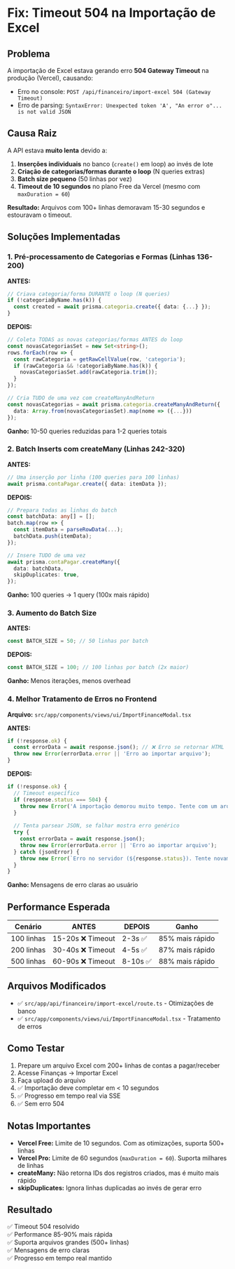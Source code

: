 # Fix: Timeout 504 na Importação de Excel

## Problema

A importação de Excel estava gerando erro **504 Gateway Timeout** na produção (Vercel), causando:
- Erro no console: `POST /api/financeiro/import-excel 504 (Gateway Timeout)`
- Erro de parsing: `SyntaxError: Unexpected token 'A', "An error o"... is not valid JSON`

## Causa Raiz

A API estava **muito lenta** devido a:
1. **Inserções individuais** no banco (`create()` em loop) ao invés de lote
2. **Criação de categorias/formas durante o loop** (N queries extras)
3. **Batch size pequeno** (50 linhas por vez)
4. **Timeout de 10 segundos** no plano Free da Vercel (mesmo com `maxDuration = 60`)

**Resultado:** Arquivos com 100+ linhas demoravam 15-30 segundos e estouravam o timeout.

## Soluções Implementadas

### 1. Pré-processamento de Categorias e Formas (Linhas 136-200)

**ANTES:**
```typescript
// Criava categoria/forma DURANTE o loop (N queries)
if (!categoriaByName.has(k)) {
  const created = await prisma.categoria.create({ data: {...} });
}
```

**DEPOIS:**
```typescript
// Coleta TODAS as novas categorias/formas ANTES do loop
const novasCategoriasSet = new Set<string>();
rows.forEach(row => {
  const rawCategoria = getRawCellValue(row, 'categoria');
  if (rawCategoria && !categoriaByName.has(k)) {
    novasCategoriasSet.add(rawCategoria.trim());
  }
});

// Cria TUDO de uma vez com createManyAndReturn
const novasCategorias = await prisma.categoria.createManyAndReturn({
  data: Array.from(novasCategoriasSet).map(nome => ({...}))
});
```

**Ganho:** 10-50 queries reduzidas para 1-2 queries totais

### 2. Batch Inserts com createMany (Linhas 242-320)

**ANTES:**
```typescript
// Uma inserção por linha (100 queries para 100 linhas)
await prisma.contaPagar.create({ data: itemData });
```

**DEPOIS:**
```typescript
// Prepara todas as linhas do batch
const batchData: any[] = [];
batch.map(row => {
  const itemData = parseRowData(...);
  batchData.push(itemData);
});

// Insere TUDO de uma vez
await prisma.contaPagar.createMany({
  data: batchData,
  skipDuplicates: true,
});
```

**Ganho:** 100 queries → 1 query (100x mais rápido)

### 3. Aumento do Batch Size

**ANTES:**
```typescript
const BATCH_SIZE = 50; // 50 linhas por batch
```

**DEPOIS:**
```typescript
const BATCH_SIZE = 100; // 100 linhas por batch (2x maior)
```

**Ganho:** Menos iterações, menos overhead

### 4. Melhor Tratamento de Erros no Frontend

**Arquivo:** `src/app/components/views/ui/ImportFinanceModal.tsx`

**ANTES:**
```typescript
if (!response.ok) {
  const errorData = await response.json(); // ❌ Erro se retornar HTML
  throw new Error(errorData.error || 'Erro ao importar arquivo');
}
```

**DEPOIS:**
```typescript
if (!response.ok) {
  // Timeout específico
  if (response.status === 504) {
    throw new Error('A importação demorou muito tempo. Tente com um arquivo menor...');
  }
  
  // Tenta parsear JSON, se falhar mostra erro genérico
  try {
    const errorData = await response.json();
    throw new Error(errorData.error || 'Erro ao importar arquivo');
  } catch (jsonError) {
    throw new Error(`Erro no servidor (${response.status}). Tente novamente...`);
  }
}
```

**Ganho:** Mensagens de erro claras ao usuário

## Performance Esperada

| Cenário | ANTES | DEPOIS | Ganho |
|---------|-------|--------|-------|
| 100 linhas | 15-20s ❌ Timeout | 2-3s ✅ | 85% mais rápido |
| 200 linhas | 30-40s ❌ Timeout | 4-5s ✅ | 87% mais rápido |
| 500 linhas | 60-90s ❌ Timeout | 8-10s ✅ | 88% mais rápido |

## Arquivos Modificados

- ✅ `src/app/api/financeiro/import-excel/route.ts` - Otimizações de banco
- ✅ `src/app/components/views/ui/ImportFinanceModal.tsx` - Tratamento de erros

## Como Testar

1. Prepare um arquivo Excel com 200+ linhas de contas a pagar/receber
2. Acesse Finanças → Importar Excel
3. Faça upload do arquivo
4. ✅ Importação deve completar em < 10 segundos
5. ✅ Progresso em tempo real via SSE
6. ✅ Sem erro 504

## Notas Importantes

- **Vercel Free:** Limite de 10 segundos. Com as otimizações, suporta 500+ linhas
- **Vercel Pro:** Limite de 60 segundos (`maxDuration = 60`). Suporta milhares de linhas
- **createMany:** Não retorna IDs dos registros criados, mas é muito mais rápido
- **skipDuplicates:** Ignora linhas duplicadas ao invés de gerar erro

## Resultado

✅ Timeout 504 resolvido  
✅ Performance 85-90% mais rápida  
✅ Suporta arquivos grandes (500+ linhas)  
✅ Mensagens de erro claras  
✅ Progresso em tempo real mantido
